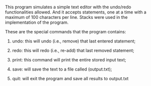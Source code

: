 This program simulates a simple text editor with the undo/redo functionalities allowed. And it accepts statements, one at a time with a maximum of 100 characters per line. 
 Stacks were used in the implementation of the program. 

These are the special commands that the program contains:

1. undo: this will undo (i.e., remove) that last entered statement;

2. redo: this will redo (i.e., re-add) that last removed statement;

3. print: this command will print the entire stored input text;

4. save: will save the text to a file called (output.txt);

5. quit: will exit the program and save all results to output.txt
